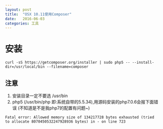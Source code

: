 ```yaml
---
layout: post
title:  "OSX 10.11使用Composer"
date:   2016-06-03
categories: 工具
---
```


# 安装

```
curl -sS https://getcomposer.org/installer | sudo php5 -- --install-dir=/usr/local/bin --filename=composer
```

## 注意
1. 安装目录一定不要选 /usr/bin 
2. php5 (/usr/bin/php 即:系统自带的5.5.34),用源码安装的php7.0.6会报下面错误 (不知道是不是我php7的配置有问题~)

```
Fatal error: Allowed memory size of 134217728 bytes exhausted (tried to allocate 8070450532247928936 bytes) in - on line 723
```